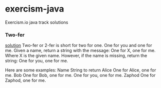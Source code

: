 # exercism-java
Exercism.io java track solutions

### Two-fer 
[solution](../acronym)
Two-fer or 2-fer is short for two for one. One for you and one for me.
Given a name, return a string with the message:
One for X, one for me.
Where X is the given name.
However, if the name is missing, return the string:
One for you, one for me.

Here are some examples:
Name 	String to return
Alice 	One for Alice, one for me.
Bob 	One for Bob, one for me.
	One for you, one for me.
Zaphod 	One for Zaphod, one for me.
